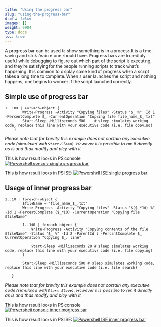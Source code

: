 ```yaml
---
title: "Using the progress bar"
slug: "using-the-progress-bar"
draft: false
images: []
weight: 9904
type: docs
toc: true
---
```


A progress bar can be used to show something is in a process.It is a time-saving and slick feature one should have. Progress bars are incredibly useful while debugging to figure out which part of the script is executing, and they’re satisfying for the people running scripts to track what’s happening. It is common to display some kind of progress when a script takes a long time to complete. When a user launches the script and nothing happens, one begins to wonder if the script launched correctly.

## Simple use of progress bar
    1..100 | ForEach-Object {
            Write-Progress -Activity "Copying files" -Status "$_ %" -Id 1 -PercentComplete $_ -CurrentOperation "Copying file file_name_$_.txt"
            Start-Sleep -Milliseconds 500    # sleep simulates working code, replace this line with your executive code (i.e. file copying)
        }

*Please note that for brevity this example does not contain any executive code (simulated with `Start-Sleep`). However it is possible to run it directly as is and than modify and play with it.*

This is how result looks in PS console:
[![Powershell console single progress bar][1]][1]

This is how result looks in PS ISE:
[![Powershell ISE single progress bar][2]][2]


  [1]: http://i.stack.imgur.com/7vWJK.png
  [2]: http://i.stack.imgur.com/58sB0.png

## Usage of inner progress bar
    1..10 | foreach-object {
            $fileName = "file_name_$_.txt"
            Write-Progress -Activity "Copying files" -Status "$($_*10) %" -Id 1 -PercentComplete ($_*10) -CurrentOperation "Copying file $fileName"
                
            1..100 | foreach-object {
                Write-Progress -Activity "Copying contents of the file $fileName" -Status "$_ %" -Id 2 -ParentId 1 -PercentComplete $_ -CurrentOperation "Copying $_. line"
                
                Start-Sleep -Milliseconds 20 # sleep simulates working code, replace this line with your executive code (i.e. file copying)
            }
    
            Start-Sleep -Milliseconds 500 # sleep simulates working code, replace this line with your executive code (i.e. file search)
    
       }

*Please note that for brevity this example does not contain any executive code (simulated with `Start-Sleep`). However it is possible to run it directly as is and than modify and play with it.*

This is how result looks in PS console:
[![Powershell console inner progress bar][1]][1]

This is how result looks in PS ISE:
[![Powershell ISE inner progress bar][2]][2]




  [1]: http://i.stack.imgur.com/URYAL.png
  [2]: http://i.stack.imgur.com/k8bEr.png

